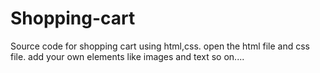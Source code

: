 # Shopping-cart
Source code for shopping cart using html,css.
open the html file and css file.
add your own elements like images and text so on....
